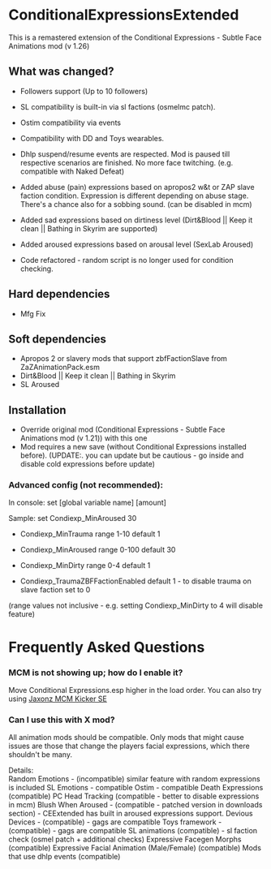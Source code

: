 # ConditionalExpressionsExtended

This is a remastered extension of the Conditional Expressions - Subtle Face Animations mod (v 1.26)
 
## What was changed?
- Followers support (Up to 10 followers)
- SL compatibility is built-in via sl factions (osmelmc patch).
- Ostim compatibility via events
- Compatibility with DD and Toys wearables.
- Dhlp suspend/resume events are respected. Mod is paused till respective scenarios are finished. No more face twitching. (e.g. compatible with Naked Defeat)

- Added abuse (pain) expressions based on apropos2 w&t or ZAP slave faction condition. Expression is different depending on abuse stage. There's a chance also for a sobbing sound. (can be disabled in mcm)
- Added sad expressions based on dirtiness level (Dirt&Blood || Keep it clean || Bathing in Skyrim are supported)
- Added aroused expressions based on arousal level (SexLab Aroused)
- Code refactored - random script is no longer used for condition checking.
 
## Hard dependencies
- Mfg Fix
 
## Soft dependencies
- Apropos 2 or slavery mods that support zbfFactionSlave from ZaZAnimationPack.esm
- Dirt&Blood || Keep it clean || Bathing in Skyrim
- SL Aroused
 
## Installation

- Override original mod (Conditional Expressions - Subtle Face Animations mod (v 1.21)) with this one
- Mod requires a new save (without Conditional Expressions installed before). (UPDATE:. you can update but be cautious - go inside and disable cold expressions before update) 


### Advanced config (not recommended):

In console:  set [global variable name] [amount] 

Sample: set Condiexp_MinAroused 30

- Condiexp_MinTrauma range 1-10 default 1
- Condiexp_MinAroused range 0-100 default 30
- Condiexp_MinDirty range 0-4 default 1

- Condiexp_TraumaZBFFactionEnabled default 1 - to disable trauma on slave faction set to 0

(range values not inclusive - e.g. setting Condiexp_MinDirty to 4 will disable feature)


# Frequently Asked Questions


### MCM is not showing up; how do I enable it?


Move Conditional Expressions.esp higher in the load order. You can also try using [Jaxonz MCM Kicker SE](https://www.nexusmods.com/skyrimspecialedition/mods/36801?tab=description) 

### Can I use this with X mod? 

All animation mods should be compatible. Only mods that might cause issues are those that change the players facial expressions, which there shouldn't be many.

Details:  
Random Emotions - (incompatible) similar feature with random expressions is included
SL Emotions - compatible
Ostim - compatible
Death Expressions (compatible)
PC Head Tracking (compatible - better to disable expressions in mcm)
Blush When Aroused - (compatible - patched version in downloads section) -  CEExtended has built in aroused expressions support.
Devious Devices - (compatible) - gags are compatible
Toys framework - (compatible) - gags are compatible
SL animations (compatible) - sl faction check (osmel patch + additional checks) 
Expressive Facegen Morphs   (compatible)
Expressive Facial Animation (Male/Female)  (compatible)
Mods that use dhlp events (compatible) 
